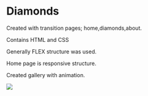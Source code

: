 # Diamonds

<p> Created with transition pages; home,diamonds,about.</p>

<p> Contains HTML and CSS </p>

<p> Generally FLEX structure was used. </p>

<p>Home page is responsive structure.</p>

<p>Created  gallery with animation.</p>

![](screen.gif)